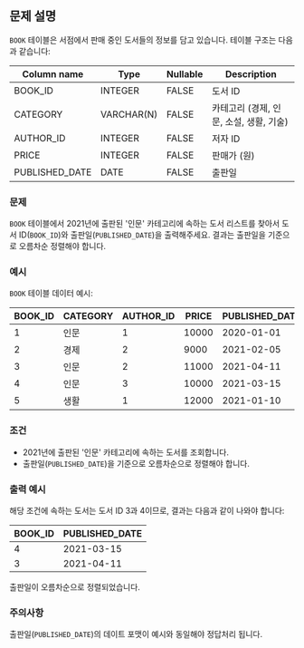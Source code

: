 ## 문제 설명

`BOOK` 테이블은 서점에서 판매 중인 도서들의 정보를 담고 있습니다. 테이블 구조는 다음과 같습니다:

| Column name    | Type        | Nullable | Description          |
|----------------|-------------|----------|----------------------|
| BOOK_ID        | INTEGER     | FALSE    | 도서 ID              |
| CATEGORY       | VARCHAR(N)  | FALSE    | 카테고리 (경제, 인문, 소설, 생활, 기술) |
| AUTHOR_ID      | INTEGER     | FALSE    | 저자 ID              |
| PRICE          | INTEGER     | FALSE    | 판매가 (원)          |
| PUBLISHED_DATE | DATE        | FALSE    | 출판일               |

### 문제

`BOOK` 테이블에서 2021년에 출판된 '인문' 카테고리에 속하는 도서 리스트를 찾아서 도서 ID(`BOOK_ID`)와 출판일(`PUBLISHED_DATE`)을 출력해주세요. 결과는 출판일을 기준으로 오름차순 정렬해야 합니다.

### 예시

`BOOK` 테이블 데이터 예시:

| BOOK_ID | CATEGORY | AUTHOR_ID | PRICE | PUBLISHED_DATE |
|---------|----------|-----------|-------|----------------|
| 1       | 인문     | 1         | 10000 | 2020-01-01     |
| 2       | 경제     | 2         | 9000  | 2021-02-05     |
| 3       | 인문     | 2         | 11000 | 2021-04-11     |
| 4       | 인문     | 3         | 10000 | 2021-03-15     |
| 5       | 생활     | 1         | 12000 | 2021-01-10     |

### 조건

- 2021년에 출판된 '인문' 카테고리에 속하는 도서를 조회합니다.
- 출판일(`PUBLISHED_DATE`)을 기준으로 오름차순으로 정렬해야 합니다.

### 출력 예시

해당 조건에 속하는 도서는 도서 ID 3과 4이므로, 결과는 다음과 같이 나와야 합니다:

| BOOK_ID | PUBLISHED_DATE |
|---------|----------------|
| 4       | 2021-03-15     |
| 3       | 2021-04-11     |

출판일이 오름차순으로 정렬되었습니다.

### 주의사항

출판일(`PUBLISHED_DATE`)의 데이트 포맷이 예시와 동일해야 정답처리 됩니다.
